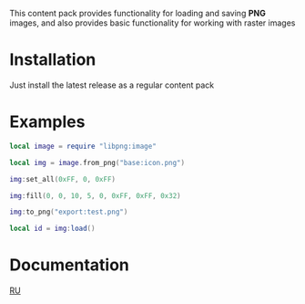 This content pack provides functionality for loading and saving **PNG** images, and also provides basic functionality for working with raster images

# Installation
Just install the latest release as a regular content pack

# Examples
```lua
local image = require "libpng:image"

local img = image.from_png("base:icon.png")

img:set_all(0xFF, 0, 0xFF)

img:fill(0, 0, 10, 5, 0, 0xFF, 0xFF, 0x32)

img:to_png("export:test.png")

local id = img:load()
```

# Documentation
[RU](docs/ru/dev)
